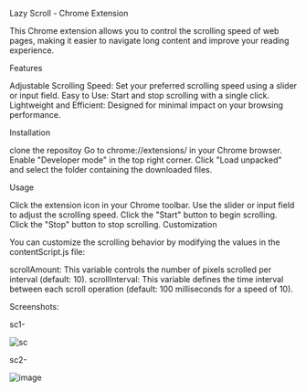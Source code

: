 Lazy Scroll - Chrome Extension

This Chrome extension allows you to control the scrolling speed of web pages, making it easier to navigate long content and improve your reading experience.

Features

Adjustable Scrolling Speed: Set your preferred scrolling speed using a slider or input field.
Easy to Use: Start and stop scrolling with a single click.
Lightweight and Efficient: Designed for minimal impact on your browsing performance.

Installation

clone the repositoy
Go to chrome://extensions/ in your Chrome browser.
Enable "Developer mode" in the top right corner.
Click "Load unpacked" and select the folder containing the downloaded files.   

Usage

Click the extension icon in your Chrome toolbar.
Use the slider or input field to adjust the scrolling speed.
Click the "Start" button to begin scrolling.
Click the "Stop" button to stop scrolling.
Customization

You can customize the scrolling behavior by modifying the values in the contentScript.js file:

scrollAmount: This variable controls the number of pixels scrolled per interval (default: 10).
scrollInterval: This variable defines the time interval between each scroll operation (default: 100 milliseconds for a speed of 10).

Screenshots:

sc1-

![sc](https://github.com/user-attachments/assets/21b930ed-d3b5-46e9-a12b-9bfd289da022)




sc2-

![image](https://github.com/user-attachments/assets/e0f6c7c5-daac-4df7-a0ff-849285f23f6f)

